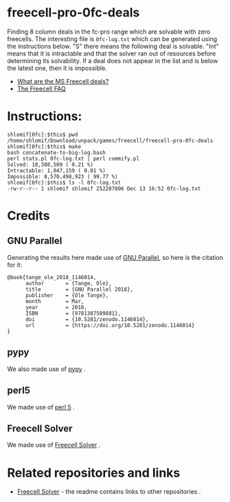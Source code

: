 # freecell-pro-0fc-deals

Finding 8 column deals in the fc-pro range which are solvable with zero
freecells. The interesting file is `0fc-log.txt` which can be generated using
the instructions below. "S" there means the following deal is solvable. "Int"
means that it is intractable and that the solver ran out of resources before
determining its solvability. If a deal does not appear in the list and is below
the latest one, then it is impossible.

* [What are the MS Freecell deals?](http://fc-solve.shlomifish.org/faq.html#what_are_ms_deals)
* [The Freecell FAQ](http://www.solitairelaboratory.com/fcfaq.html)

# Instructions:

```
shlomif[0fc]:$this$ pwd
/home/shlomif/Download/unpack/games/freecell/freecell-pro-0fc-deals
shlomif[0fc]:$this$ make
bash concatenate-to-big-log.bash
perl stats.pl 0fc-log.txt | perl commify.pl
Solved: 18,388,509 ( 0.21 %)
Intractable: 1,047,159 ( 0.01 %)
Impossible: 8,570,498,923 ( 99.77 %)
shlomif[0fc]:$this$ ls -l 0fc-log.txt
-rw-r--r-- 1 shlomif shlomif 252287806 Dec 13 16:52 0fc-log.txt
```

# Credits

## GNU Parallel

Generating the results here made use of
[GNU Parallel](https://www.gnu.org/software/parallel/), so here is the citation
for it:

```
@book{tange_ole_2018_1146014,
      author       = {Tange, Ole},
      title        = {GNU Parallel 2018},
      publisher    = {Ole Tange},
      month        = Mar,
      year         = 2018,
      ISBN         = {9781387509881},
      doi          = {10.5281/zenodo.1146014},
      url          = {https://doi.org/10.5281/zenodo.1146014}
}
```

## pypy

We also made use of [pypy](http://pypy.org/) .

## perl5

We made use of [perl 5](https://dev.perl.org/perl5/) .

## Freecell Solver

We made use of [Freecell Solver](http://fc-solve.shlomifish.org/) .

# Related repositories and links

* [Freecell Solver](https://github.com/shlomif/fc-solve) - the readme contains links to other repositories .

